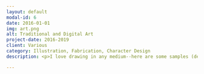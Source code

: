 ```yaml
---
layout: default
modal-id: 6
date: 2016-01-01
img: art.png
alt: Traditional and Digital Art
project-date: 2016-2019
client: Various
category: Illustration, Fabrication, Character Design
description: <p>I love drawing in any medium--here are some samples (descriptions below):</p><br /><p align="center"><img src="img\artandillustration\stickermonster.png"><p align="left">Done digitally in Procrate on an iPad Pro with an Apple Pencil, this is my online persona, StickerMonster.</p></p><br /><p align="center"><img src="img\artandillustration\dogfish.png"><p align="left">Created on my iPad Pro with Apple Pencil in Medibang Paint, this is the mascot I designed for Twitch streamer SleepingDogfish.</p></p><br /><p align="center"><img src="img\artandillustration\dnd.png"><p align="left">Using my iPad Pro and Apple Pencil and Procrate, I made these character portraits for my current Dungeons and Dragons campaign that is streamed weekly on Twitch. Pictured are Sparky (me), a kobold tinkerer, and Nightshade Glimmer, a ravenfolk fixer.</p></p><br /><p align="center"><img src="img\artandillustration\gillyscene.png"><p align="left">Painted in fluid acrylic and watercolors, I created this scene with my character Gilly to be featured on a vertical banner for my old illustration business.</p></p><br /><p align="center"><img src="img\artandillustration\process.png"><p align="left">A glimpse into my painting process, top left is a pencil sketch, top right is inking, bottom left has base shadows in fluid acrylics, and bottom right is after finishing it with watercolors.</p></p><br /><p align="center"><img src="img\artandillustration\biggs.png"><p align="left">A character originally designed for my "I've Created a Monster" series, Biggs became a fan favorite, so I rendered him in different styles like this one--done in Medibang Paint on my iPad Pro with Apple Pencil. This design was later turned into a series of acrylic ornaments.</p></p><br /><p align="center"><img src="img\artandillustration\paper.png"><p align="left">On the left is a shadowbox created from paper and painted in watercolor and fluid acrylic. On the right is a fake taxidermy head of Biggs (pictured above), made of paper with foam eyes and backplate.</p></p><br /><p align="center"><img src="img\artandillustration\figuredrawings.png"><p align="left">Both drawn traditionally, the left is a charcoal and pastel rendering of a model from a figure drawing session. To the right is a hand and foot sketched in pencil from a different session.</p></p>

---
```

